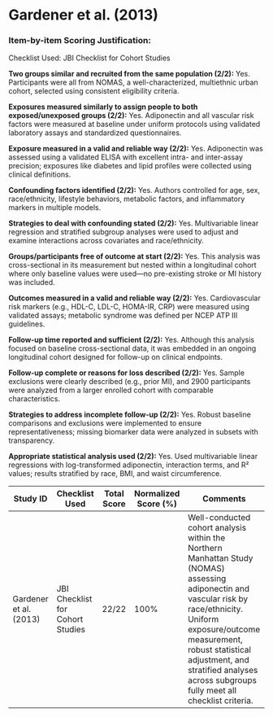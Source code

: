 # Gardener et al. (2013)

### Item-by-item Scoring Justification:

Checklist Used: JBI Checklist for Cohort Studies

**Two groups similar and recruited from the same population (2/2):** Yes. Participants were all from NOMAS, a well-characterized, multiethnic urban cohort, selected using consistent eligibility criteria.

**Exposures measured similarly to assign people to both exposed/unexposed groups (2/2):** Yes. Adiponectin and all vascular risk factors were measured at baseline under uniform protocols using validated laboratory assays and standardized questionnaires.

**Exposure measured in a valid and reliable way (2/2):** Yes. Adiponectin was assessed using a validated ELISA with excellent intra- and inter-assay precision; exposures like diabetes and lipid profiles were collected using clinical definitions.

**Confounding factors identified (2/2):** Yes. Authors controlled for age, sex, race/ethnicity, lifestyle behaviors, metabolic factors, and inflammatory markers in multiple models.

**Strategies to deal with confounding stated (2/2):** Yes. Multivariable linear regression and stratified subgroup analyses were used to adjust and examine interactions across covariates and race/ethnicity.

**Groups/participants free of outcome at start (2/2):** Yes. This analysis was cross-sectional in its measurement but nested within a longitudinal cohort where only baseline values were used—no pre-existing stroke or MI history was included.

**Outcomes measured in a valid and reliable way (2/2):** Yes. Cardiovascular risk markers (e.g., HDL-C, LDL-C, HOMA-IR, CRP) were measured using validated assays; metabolic syndrome was defined per NCEP ATP III guidelines.

**Follow-up time reported and sufficient (2/2):** Yes. Although this analysis focused on baseline cross-sectional data, it was embedded in an ongoing longitudinal cohort designed for follow-up on clinical endpoints.

**Follow-up complete or reasons for loss described (2/2):** Yes. Sample exclusions were clearly described (e.g., prior MI), and 2900 participants were analyzed from a larger enrolled cohort with comparable characteristics.

**Strategies to address incomplete follow-up (2/2):** Yes. Robust baseline comparisons and exclusions were implemented to ensure representativeness; missing biomarker data were analyzed in subsets with transparency.

**Appropriate statistical analysis used (2/2):** Yes. Used multivariable linear regressions with log-transformed adiponectin, interaction terms, and R² values; results stratified by race, BMI, and waist circumference.

| Study ID | Checklist Used | Total Score | Normalized Score (%) | Comments |
| --- | --- | --- | --- | --- |
| Gardener et al. (2013) | JBI Checklist for Cohort Studies | 22/22 | 100% | Well-conducted cohort analysis within the Northern Manhattan Study (NOMAS) assessing adiponectin and vascular risk by race/ethnicity. Uniform exposure/outcome measurement, robust statistical adjustment, and stratified analyses across subgroups fully meet all checklist criteria. |
